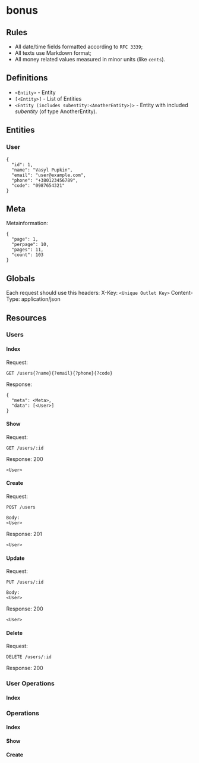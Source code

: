 # bonus

## Rules
- All date/time fields formatted according to `RFC 3339`;
- All texts use Markdown format;
- All money related values measured in minor units (like `cents`).

## Definitions
- `<Entity>` - Entity
- `[<Entity>]` - List of Entities
- `<Entity (includes subentity:<AnotherEntity>)>` - Entity with included *subentity* (of type AnotherEntity).

## Entities

### User
```
{
  "id": 1,
  "name": "Vasyl Pupkin",
  "email": "user@example.com",
  "phone": "+380123456789",
  "code": "0987654321"
}
```

## Meta
Metainformation:
```
{
  "page": 1,
  "perpage": 10,
  "pages": 11,
  "count": 103 
}
```

## Globals
Each request should use this headers:
X-Key: `<Unique Outlet Key>`
Content-Type: application/json

## Resources

### Users

#### Index
Request:
```
GET /users{?name}{?email}{?phone}{?code}
```

Response:
```
{
  "meta": <Meta>,
  "data": [<User>]
}
```

#### Show
Request:
```
GET /users/:id
```

Response: 200
```
<User>
```

#### Create
Request:
```
POST /users

Body:
<User>
```

Response: 201
```
<User>
```

#### Update
Request:
```
PUT /users/:id

Body:
<User>
```

Response: 200
```
<User>
```

#### Delete
Request:
```
DELETE /users/:id
```

Response: 200

### User Operations

#### Index

### Operations

#### Index
#### Show
#### Create
